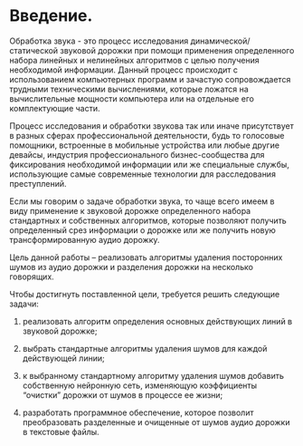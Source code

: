 # Введение.


Обработка звука - это процесс исследования динамической/статической звуковой дорожки при помощи применения определенного набора линейных и нелинейных алгоритмов с целью получения необходимой информации. Данный процесс происходит с использованием компьютерных программ и зачастую сопровождается трудными техническими вычислениями, которые ложатся на вычислительные мощности компьютера или на отдельные его комплектующие части. 


Процесс исследования и обработки звукова так или иначе присутствует в разных сферах профессиональной деятельности, будь то голосовые помощники, встроенные в мобильные устройства или любые другие девайсы, индустрия профессионального бизнес-сообщества для фиксирования необходимой информации  или же специальные службы, использующие самые современные технологии для расследования преступлений. 


Если мы говорим о задаче обработки звука, то чаще всего имеем в виду применение к звуковой дорожке определенного набора стандартных и собственных алгоритмов, которые позволяют получить определенный срез информации о дорожке или же получить новую трансформированную аудио дорожку.


Цель данной работы – реализовать алгоритмы удаления посторонних шумов из аудио дорожки и разделения дорожки на несколько говорящих.


Чтобы достигнуть поставленной цели, требуется решить следующие задачи:


1) реализовать алгоритм определения основных действующих линий в звуковой дорожке;


2) выбрать стандартные алгоритмы удаления шумов для каждой действующей линии;


3) к выбранному стандартному алгоритму удаления шумов добавить собственную нейронную сеть, изменяющую коэффициенты “очистки” дорожки от шумов в процессе ее жизни;


4) разработать программное обеспечение, которое позволит преобразовать разделенные и очищенные от шумов аудио дорожки в текстовые файлы.
